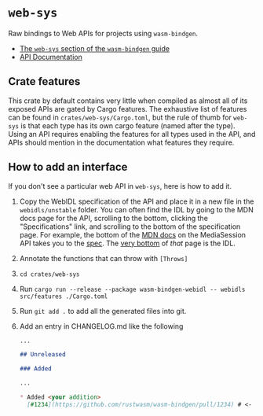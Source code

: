 # `web-sys`

Raw bindings to Web APIs for projects using `wasm-bindgen`.

- [The `web-sys` section of the `wasm-bindgen`
  guide](https://rustwasm.github.io/wasm-bindgen/web-sys/index.html)
- [API Documentation](https://rustwasm.github.io/wasm-bindgen/api/web_sys/)

## Crate features

This crate by default contains very little when compiled as almost all of its
exposed APIs are gated by Cargo features. The exhaustive list of features can be
found in `crates/web-sys/Cargo.toml`, but the rule of thumb for `web-sys` is
that each type has its own cargo feature (named after the type). Using an API
requires enabling the features for all types used in the API, and APIs should
mention in the documentation what features they require.

## How to add an interface

If you don't see a particular web API in `web-sys`, here is how to add it.

1. Copy the WebIDL specification of the API and place it in a new file in the
   `webidls/unstable` folder. You can often find the IDL by going to the MDN
   docs page for the API, scrolling to the bottom, clicking the
   "Specifications" link, and scrolling to the bottom of the specification
   page. For example, the bottom of the [MDN
   docs](https://developer.mozilla.org/en-US/docs/Web/API/MediaSession) on the
   MediaSession API takes you to the
   [spec](https://w3c.github.io/mediasession/#the-mediasession-interface). The
   [very bottom](https://w3c.github.io/mediasession/#idl-index) of _that_ page
   is the IDL.
2. Annotate the functions that can throw with `[Throws]`
3. `cd crates/web-sys`
4. Run `cargo run --release --package wasm-bindgen-webidl -- webidls src/features ./Cargo.toml`
5. Run `git add .` to add all the generated files into git.
6. Add an entry in CHANGELOG.md like the following

   ```md
   ...

   ## Unreleased

   ### Added

   ...

   * Added <your addition>
     [#1234](https://github.com/rustwasm/wasm-bindgen/pull/1234) # <- link to your PR
   ```
